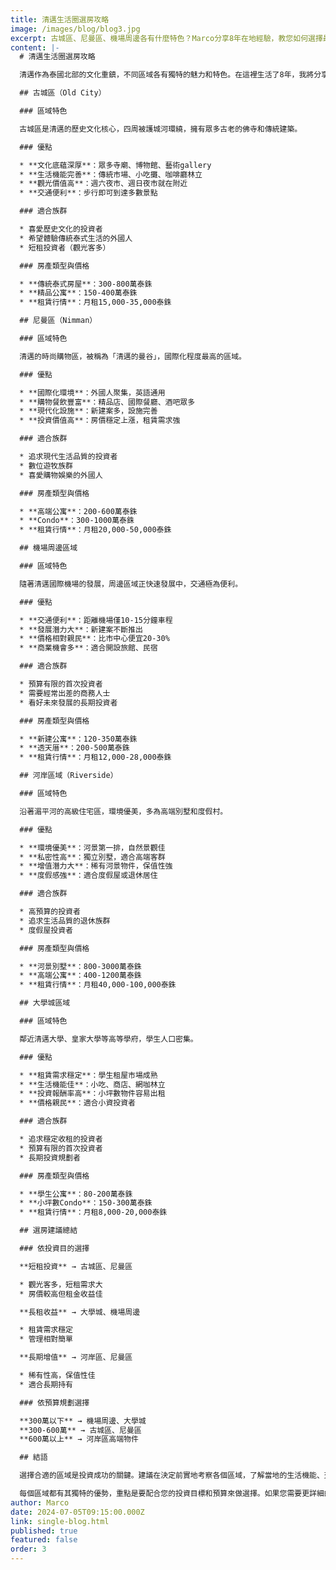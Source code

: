 ```yaml
---
title: 清邁生活圈選房攻略
image: /images/blog/blog3.jpg
excerpt: 古城區、尼曼區、機場周邊各有什麼特色？Marco分享8年在地經驗，教您如何選擇最適合的居住區域
content: |-
  # 清邁生活圈選房攻略

  清邁作為泰國北部的文化重鎮，不同區域各有獨特的魅力和特色。在這裡生活了8年，我將分享各個主要生活圈的特點，幫助您選擇最適合的居住區域。

  ## 古城區（Old City）

  ### 區域特色

  古城區是清邁的歷史文化核心，四周被護城河環繞，擁有眾多古老的佛寺和傳統建築。

  ### 優點

  * **文化底蘊深厚**：眾多寺廟、博物館、藝術gallery
  * **生活機能完善**：傳統市場、小吃攤、咖啡廳林立
  * **觀光價值高**：週六夜市、週日夜市就在附近
  * **交通便利**：步行即可到達多數景點

  ### 適合族群

  * 喜愛歷史文化的投資者
  * 希望體驗傳統泰式生活的外國人
  * 短租投資者（觀光客多）

  ### 房產類型與價格

  * **傳統泰式房屋**：300-800萬泰銖
  * **精品公寓**：150-400萬泰銖
  * **租賃行情**：月租15,000-35,000泰銖

  ## 尼曼區（Nimman）

  ### 區域特色

  清邁的時尚購物區，被稱為「清邁的曼谷」，國際化程度最高的區域。

  ### 優點

  * **國際化環境**：外國人聚集，英語通用
  * **購物餐飲豐富**：精品店、國際餐廳、酒吧眾多
  * **現代化設施**：新建案多，設施完善
  * **投資價值高**：房價穩定上漲，租賃需求強

  ### 適合族群

  * 追求現代生活品質的投資者
  * 數位遊牧族群
  * 喜愛購物娛樂的外國人

  ### 房產類型與價格

  * **高端公寓**：200-600萬泰銖
  * **Condo**：300-1000萬泰銖
  * **租賃行情**：月租20,000-50,000泰銖

  ## 機場周邊區域

  ### 區域特色

  隨著清邁國際機場的發展，周邊區域正快速發展中，交通極為便利。

  ### 優點

  * **交通便利**：距離機場僅10-15分鐘車程
  * **發展潛力大**：新建案不斷推出
  * **價格相對親民**：比市中心便宜20-30%
  * **商業機會多**：適合開設旅館、民宿

  ### 適合族群

  * 預算有限的首次投資者
  * 需要經常出差的商務人士
  * 看好未來發展的長期投資者

  ### 房產類型與價格

  * **新建公寓**：120-350萬泰銖
  * **透天厝**：200-500萬泰銖
  * **租賃行情**：月租12,000-28,000泰銖

  ## 河岸區域（Riverside）

  ### 區域特色

  沿著湄平河的高級住宅區，環境優美，多為高端別墅和度假村。

  ### 優點

  * **環境優美**：河景第一排，自然景觀佳
  * **私密性高**：獨立別墅，適合高端客群
  * **增值潛力大**：稀有河景物件，保值性強
  * **度假感強**：適合度假屋或退休居住

  ### 適合族群

  * 高預算的投資者
  * 追求生活品質的退休族群
  * 度假屋投資者

  ### 房產類型與價格

  * **河景別墅**：800-3000萬泰銖
  * **高端公寓**：400-1200萬泰銖
  * **租賃行情**：月租40,000-100,000泰銖

  ## 大學城區域

  ### 區域特色

  鄰近清邁大學、皇家大學等高等學府，學生人口密集。

  ### 優點

  * **租賃需求穩定**：學生租屋市場成熟
  * **生活機能佳**：小吃、商店、網咖林立
  * **投資報酬率高**：小坪數物件容易出租
  * **價格親民**：適合小資投資者

  ### 適合族群

  * 追求穩定收租的投資者
  * 預算有限的首次投資者
  * 長期投資規劃者

  ### 房產類型與價格

  * **學生公寓**：80-200萬泰銖
  * **小坪數Condo**：150-300萬泰銖
  * **租賃行情**：月租8,000-20,000泰銖

  ## 選房建議總結

  ### 依投資目的選擇

  **短租投資** → 古城區、尼曼區

  * 觀光客多，短租需求大
  * 房價較高但租金收益佳

  **長租收益** → 大學城、機場周邊

  * 租賃需求穩定
  * 管理相對簡單

  **長期增值** → 河岸區、尼曼區

  * 稀有性高，保值性佳
  * 適合長期持有

  ### 依預算規劃選擇

  **300萬以下** → 機場周邊、大學城
  **300-600萬** → 古城區、尼曼區
  **600萬以上** → 河岸區高端物件

  ## 結語

  選擇合適的區域是投資成功的關鍵。建議在決定前實地考察各個區域，了解當地的生活機能、交通狀況和未來發展規劃。

  每個區域都有其獨特的優勢，重點是要配合您的投資目標和預算來做選擇。如果您需要更詳細的區域分析或實地看房，歡迎聯絡我們的專業團隊。
author: Marco
date: 2024-07-05T09:15:00.000Z
link: single-blog.html
published: true
featured: false
order: 3
---
```

